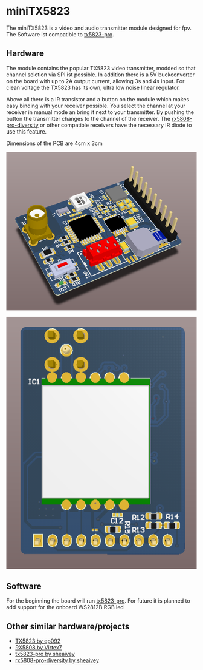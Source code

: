 # miniTX5823
The miniTX5823 is a video and audio transmitter module designed for fpv. The Software ist compatible to [tx5823-pro](https://github.com/sheaivey/tx5823-pro).

## Hardware
The module contains the popular TX5823 video transmitter, modded so that channel selction via SPI ist possible. In addition there is a 5V buckconverter on the board with up to 2A output current, allowing 3s and 4s input. For clean voltage the TX5823 has its own, ultra low noise linear regulator.

Above all there is a IR transistor and a button on the module which makes easy binding with your receiver possible. You select the channel at your receiver in manual mode an bring it next to your transmitter. By pushing the button the transmitter changes to the channel of the receiver. The [rx5808-pro-diversity](https://github.com/sheaivey/rx5808-pro-diversity/) or other compatible receivers have the necessary IR diode to use this feature.

Dimensions of the PCB are 4cm x 3cm

![](docs/img/front2.PNG)

![](docs/img/back.PNG)


## Software
For the beginning the board will run [tx5823-pro](https://github.com/sheaivey/tx5823-pro).
For future it is planned to add support for the onboard WS2812B RGB led


## Other similar hardware/projects
* [TX5823 by ep092](https://github.com/ep092/TX5823)
* [RX5808 by Virtex7](https://github.com/Virtex7/RX5808)
* [tx5823-pro by sheaivey](https://github.com/sheaivey/tx5823-pro)
* [rx5808-pro-diversity by sheaivey](https://github.com/sheaivey/rx5808-pro-diversity/)
